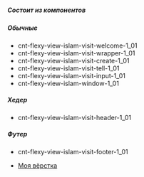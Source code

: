 ##### Состоит из компонентов

##### Обычные

- cnt-flexy-view-islam-visit-welcome-1_01
- cnt-flexy-view-islam-visit-wrapper-1_01
- cnt-flexy-view-islam-visit-create-1_01
- cnt-flexy-view-islam-visit-tell-1_01
- cnt-flexy-view-islam-visit-input-1_01
- cnt-flexy-view-islam-window-1_01

##### Хедер

- cnt-flexy-view-islam-visit-header-1_01


##### Футер

- cnt-flexy-view-islam-visit-footer-1_01


-  [Моя вёрстка](https://Muzagov.github.io/Visit/)
